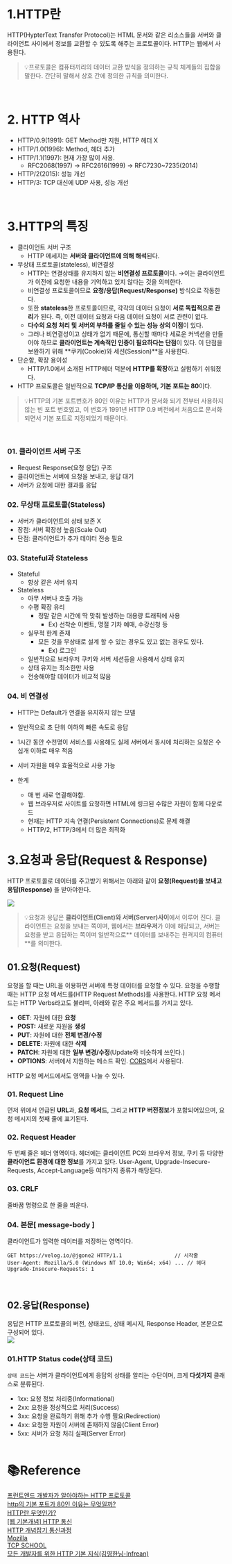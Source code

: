 # 1.HTTP란

HTTP(HypterText Transfer Protocol)는 HTML 문서와 같은 리소스들을 서버와 클라이언트 사이에서 정보를 교환할 수 있도록 해주는 프로토콜이다. HTTP는 웹에서 사용된다.

> 💡프로토콜은 컴퓨터끼리의 데이터 교환 방식을 정의하는 규칙 체계들의 집합을 말한다. 간단히 말해서 상호 간에 정의한 규칙을 의미한다.

<br />

# 2. HTTP 역사

- HTTP/0.9(1991): GET Method만 지원, HTTP 헤더 X
- HTTP/1.0(1996): Method, 헤더 추가
- HTTP/1.1(1997): 현재 가장 많이 사용.
  - RFC2068(1997) -> RFC2616(1999) -> RFC7230~7235(2014)
- HTTP/2(2015): 성능 개선
- HTTP/3: TCP 대신에 UDP 사용, 성능 개선

<br />

# 3.HTTP의 특징

- 클라이언트 서버 구조
  - HTTP 메세지는 **서버와 클라이언트에 의해 해석**된다.
- 무상태 프로토콜(stateless), 비연결성
  - HTTP는 연결상태를 유지하지 않는 **비연결성 프로토콜**이다.
    →이는 클라이언트가 이전에 요청한 내용을 기억하고 있지 않다는 것을 의미한다.
  - 비연결성 프로토콜이므로 **요청/응답(Request/Response)** 방식으로 작동한다.
  - 또한 **stateless**한 프로토콜이므로, 각각의 데이터 요청이 **서로 독립적으로 관리**가 된다. 즉, 이전 데이터 요청과 다음 데이터 요청이 서로 관련이 없다.
  - **다수의 요청 처리 및 서버의 부하를 줄일 수 있는 성능 상의 이점**이 있다.
  - 그러나 비연결성이고 상태가 없기 때문에, 통신할 때마다 세로운 커넥션을 만들어야 하므로 **클라이언트는 계속적인 인증이 필요하다는 단점**이 있다.
    이 단점을 보완하기 위해 **쿠키(Cookie)와 세션(Session)**을 사용한다.
- 단순함, 확장 용이성
  - HTTP/1.0에서 소개된 HTTP헤더 덕분에 **HTTP를 확장**하고 실험하기 쉬워졌다.
- HTTP 프로토콜은 일반적으로 **TCP/IP 통신을 이용하며, 기본 포트는 80**이다.

> 💡HTTP의 기본 포트번호가 80인 이유는 HTTP가 문서화 되기 전부터 사용하지 않는 빈 포트 번호였고, 이 번호가 1991년 HTTP 0.9 버전에서 처음으로 문서화되면서 기본 포트로 지정되었기 때문이다.

<br />

### 01. 클라이언트 서버 구조

- Request Response(요청 응답) 구조
- 클라이언트는 서버에 요청을 보내고, 응답 대기
- 서버가 요청에 대한 결과를 응답

### 02. 무상태 프로토콜(Stateless)

- 서버가 클라이언트의 상태 보존 X
- 장점: 서버 확장성 높음(Scale Out)
- 단점: 클라이언트가 추가 데이터 전송 필요

### 03. Stateful과 Stateless

- Stateful
  - 항상 같은 서버 유지
- Stateless
  - 아무 서버나 호출 가능
  - 수평 확장 유리
    - 정말 같은 시간에 딱 맞춰 발생하는 대용량 트래픽에 사용
      - Ex) 선착순 이벤트, 명절 기차 예매, 수강신청 등
  - 실무적 한계 존재
    - 모든 것을 무상태로 설계 할 수 있는 경우도 있고 없는 경우도 있다.
      - Ex) 로그인
  - 일반적으로 브라우저 쿠키와 서버 세션등을 사용해서 상태 유지
  - 상태 유지는 최소한만 사용
  - 전송해야할 데이터가 비교적 많음

### 04. 비 연결성

- HTTP는 Default가 연결을 유지하지 않는 모델
- 일반적으로 초 단위 이하의 빠른 속도로 응답
- 1시간 동안 수천명이 서비스를 사용해도 실제 서버에서 동시에 처리하는 요청은 수십개 이하로 매우 적음
- 서버 자원을 매우 효율적으로 사용 가능
  <br />

- 한계
  - 매 번 새로 연결해야함.
  - 웹 브라우저로 사이트를 요청하면 HTML에 링크된 수많은 자원이 함께 다운로드
  - 현재는 HTTP 지속 연결(Persistent Connections)로 문제 해결
  - HTTP/2, HTTP/3에서 더 많은 최적화

# 3.요청과 응답(Request & Response)

HTTP 프로토콜로 데이터를 주고받기 위해서는 아래와 같이 **요청(Request)을 보내고 응답(Response)** 을 받아야한다.<br />

![](https://images.velog.io/images/jgone2/post/026cbcbb-0e1a-4858-b795-b8254ffc48e2/image.png)<br />

> 💡요청과 응답은 **클라이언트(Client)와 서버(Server)사이**에서 이루어 진다.
> 클라이언트는 요청을 보내는 쪽이며, 웹에서는 **브라우저**가 이에 해당되고, 서버는 요청을 받고 응답하는 쪽이며 일반적으로** 데이터를 보내주는 원격지의 컴퓨터**를 의미한다.

## 01.요청(Request)

요청을 할 때는 URL을 이용하면 서버에 특정 데이터를 요청할 수 있다.
요청을 수행할 때는 HTTP 요청 메서드를(HTTP Request Methods)를 사용한다.
HTTP 요청 메서드는 HTTP Verbs라고도 불리며, 아래와 같은 주요 메서드를 가지고 있다.

- **GET**: 자원에 대한 **요청**
- **POST:** 새로운 자원을 **생성**
- **PUT**: 자원에 대한 **전체 변경/수정**
- **DELETE**: 자원에 대한 **삭제**
- **PATCH**: 자원에 대한 **일부 변경/수정**(Update와 비슷하게 쓰인다.)
- **OPTIONS**: 서버에서 지원하는 메소드 확인. [CORS](https://developer.mozilla.org/en-US/docs/Web/HTTP/CORS)에서 사용된다.

HTTP 요청 메서드에서도 영역을 나눌 수 있다.

### 01. Request Line

먼저 위에서 언급된 **URL**과, **요청 메서드**, 그리고 **HTTP 버전정보**가 포함되어있으며, 요청 메시지의 첫째 줄에 표기된다.

### 02. Request Header

두 번째 줄은 헤더 영역이다. 헤더에는 클라이언트 PC와 브라우저 정보, 쿠키 등 다양한 **클라이언트 환경에 대한 정보**를 가지고 있다.
User-Agent, Upgrade-Insecure-Requests, Accept-Language등 여러가지 종류가 해당된다.

### 03. CRLF

줄바꿈 명령으로 한 줄을 띄운다.

### 04. 본문[ message-body ]

클라이언트가 입력한 데이터를 저장하는 영역이다.

```
GET https://velog.io/@jgone2 HTTP/1.1		          // 시작줄
User-Agent: Mozilla/5.0 (Windows NT 10.0; Win64; x64) ... // 헤더
Upgrade-Insecure-Requests: 1
```

<br />

## 02.응답(Response)

응답은 HTTP 프로토콜의 버전, 상태코드, 상태 메시지, Response Header, 본문으로 구성되어 있다.<br />
![](https://images.velog.io/images/jgone2/post/4dcc85be-d18a-448a-9f53-38df6131df08/HTTP_Response.png)<br />

### 01.HTTP Status code(상태 코드)

`상태 코드`는 서버가 클라이언트에게 응답의 상태를 알리는 수단이며, 크게 **다섯가지** 클래스로 분류된다.

- 1xx: 요청 정보 처리중(Informational)
- 2xx: 요청을 정상적으로 처리(Success)
- 3xx: 요청을 완료하기 위해 추가 수행 필요(Redirection)
- 4xx: 요청한 자원이 서버에 존재하지 않음(Client Error)
- 5xx: 서버가 요청 처리 실패(Server Error)
  <br /><br />

# 📚Reference

[프런트엔드 개발자가 알아야하는 HTTP 프로토콜](https://joshua1988.github.io/web-development/http-part1/)<br />
[http의 기본 포트가 80인 이유는 무엇일까?](https://johngrib.github.io/wiki/why-http-80-https-443/)<br />
[HTTP란 무엇인가?](https://velog.io/@surim014/HTTP%EB%9E%80-%EB%AC%B4%EC%97%87%EC%9D%B8%EA%B0%80)<br />
[[웹 기본개념] HTTP 통신](https://jinbroing.tistory.com/63)<br />
[HTTP 개념잡기 통신과정](https://velog.io/@doomchit_3/Internet-HTTP-%EA%B0%9C%EB%85%90%EC%B0%A8%EB%A0%B7-IMBETPY)<br />
[Mozilla](https://developer.mozilla.org/ko/docs/Web/HTTP/Overview)<br />
[TCP SCHOOL](http://tcpschool.com/webbasic/address)<br />
[모든 개발자를 위한 HTTP 기본 지식(김영한님-Infrean)](https://www.inflearn.com/course/http-%EC%9B%B9-%EB%84%A4%ED%8A%B8%EC%9B%8C%ED%81%AC)
